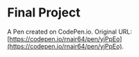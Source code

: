 # Final Project

A Pen created on CodePen.io. Original URL: [https://codepen.io/rnair64/pen/yjPpEo](https://codepen.io/rnair64/pen/yjPpEo).


